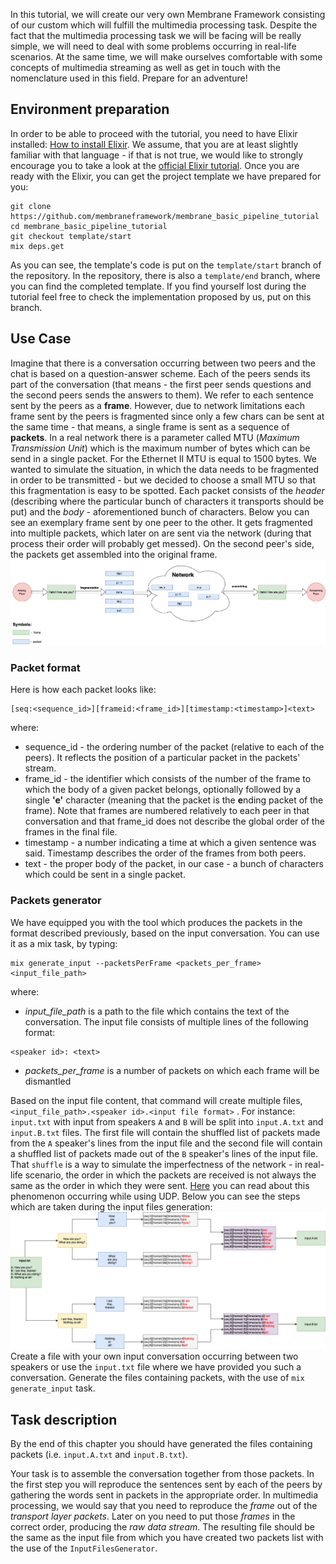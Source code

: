 In this tutorial, we will create our very own Membrane Framework consisting of our custom which will fulfill the multimedia processing task.
Despite the fact that the multimedia processing task we will be facing will be really simple, we will need to deal with some problems occurring in real-life scenarios.
At the same time, we will make ourselves comfortable with some concepts of multimedia streaming as well as get in touch with the nomenclature used in this field.
Prepare for an adventure!

## Environment preparation

In order to be able to proceed with the tutorial, you need to have Elixir installed: [How to install Elixir](https://elixir-lang.org/install.html).
We assume, that you are at least slightly familiar with that language - if that is not true, we would like to strongly encourage you to take a look at the [official Elixir tutorial](https://elixir-lang.org/getting-started/introduction.html).
Once you are ready with the Elixir, you can get the project template we have prepared for you:

```
git clone https://github.com/membraneframework/membrane_basic_pipeline_tutorial
cd membrane_basic_pipeline_tutorial
git checkout template/start
mix deps.get
```

As you can see, the template's code is put on the `template/start` branch of the repository.
In the repository, there is also a `template/end` branch, where you can find the completed template.
If you find yourself lost during the tutorial feel free to check the implementation proposed by us, put on this branch.

## Use Case

Imagine that there is a conversation occurring between two peers and the chat is based on a question-answer scheme.
Each of the peers sends its part of the conversation (that means - the first peer sends questions and the second peers sends the answers to them). We refer to each sentence sent by the peers as a **frame**.
However, due to network limitations each frame sent by the peers is fragmented since only a few chars can be sent at the same time - that means, a single frame is sent as a sequence of **packets**.
In a real network there is a parameter called MTU (*Maximum Transmission Unit*) which is the maximum number of bytes which can be send in a single packet. For the Ethernet II MTU is equal to 1500 bytes. We wanted to simulate the situation,
in which the data needs to be fragmented in order to be transmitted - but we decided to choose a small MTU so that this fragmentation is easy to be spotted.
Each packet consists of the *header* (describing where the particular bunch of characters it transports should be put) and the *body* - aforementioned  bunch of characters.
Below you can see an exemplary frame sent by one peer to the other. It gets fragmented into multiple packets, which later on are sent via the network (during that process their order will probably get messed). On the second peer's side, the packets get assembled into the original frame.
![Example Chat](assets/images/example_chat.drawio.png)

### Packet format

Here is how each packet looks like:

```
[seq:<sequence_id>][frameid:<frame_id>][timestamp:<timestamp>]<text>
```

where:

- sequence_id - the ordering number of the packet (relative to each of the peers). It reflects the position of a particular packet in the packets' stream.
- frame_id - the identifier which consists of the number of the frame to which the body of a given packet belongs, optionally followed by a single **'e'** character (meaning that the packet is the **e**nding packet of the frame). Note that frames are numbered relatively to each peer in that conversation and that frame_id does not describe the global order of the frames in the final file.
- timestamp - a number indicating a time at which a given sentence was said. Timestamp describes the order of the frames from both peers.
- text - the proper body of the packet, in our case - a bunch of characters which could be sent in a single packet.

### Packets generator

We have equipped you with the tool which produces the packets in the format described previously, based on the input conversation. You can use it as a mix task, by typing:

```
mix generate_input --packetsPerFrame <packets_per_frame> <input_file_path>
```

where:

- *input_file_path* is a path to the file which contains the text of the conversation. The input file consists of multiple lines of the following format:

```
<speaker id>: <text>
```

- *packets_per_frame* is a number of packets on which each frame will be dismantled

Based on the input file content, that command will create multiple files, `<input_file_path>.<speaker id>.<input file format>` . For instance: `input.txt` with input from speakers `A` and `B` will be split into `input.A.txt` and `input.B.txt` files.
The first file will contain the shuffled list of packets made from the `A` speaker's lines from the input file and the second file will contain a shuffled list of packets made out of the `B` speaker's lines of the input file. That `shuffle` is a way to simulate the imperfectness of the network - in real-life scenario, the order in which the packets are received is not always the same as the order in which they were sent. [Here](https://www.openmymind.net/How-Unreliable-Is-UDP/) you can read about this phenomenon occurring while using UDP.
Below you can see the steps which are taken during the input files generation:<br>
![Example Input](assets/images/example_input.drawio.png)
Create a file with your own input conversation occurring between two speakers or use the `input.txt` file where we have provided you such a conversation. Generate the files containing packets, with the use of `mix generate_input` task.

## Task description

By the end of this chapter you should have generated the files containing packets (i.e. `input.A.txt` and `input.B.txt`).

Your task is to assemble the conversation together from those packets. In the first step you will reproduce the sentences sent by each of the peers by gathering the words sent in packets in the appropriate order. In multimedia processing, we would say that you need to reproduce the *frame* out of the *transport layer packets*. Later on you need to put those *frames* in the correct order, producing the *raw data stream*.
The resulting file should be the same as the input file from which you have created two packets list with the use of the `InputFilesGenerator`.
